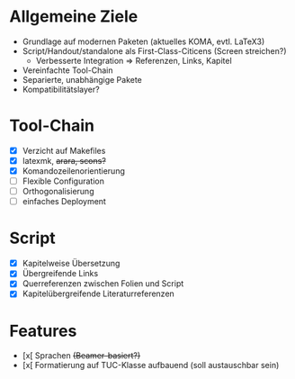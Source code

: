 # Allgemeine Ziele

* Grundlage auf modernen Paketen (aktuelles KOMA, evtl. LaTeX3)
* Script/Handout/standalone als First-Class-Citicens (Screen streichen?)
    * Verbesserte Integration => Referenzen, Links, Kapitel
* Vereinfachte Tool-Chain
* Separierte, unabhängige Pakete
* Kompatibilitätslayer?

# Tool-Chain
* [x] Verzicht auf Makefiles
* [x] latexmk, ~~arara, scons?~~
* [x] Komandozeilenorientierung
* [ ] Flexible Configuration
* [ ] Orthogonalisierung
* [ ] einfaches Deployment

# Script
* [x] Kapitelweise Übersetzung
* [x] Übergreifende Links
* [x] Querreferenzen zwischen Folien und Script
* [x] Kapitelübergreifende Literaturreferenzen

# Features
* [x[ Sprachen ~~(Beamer-basiert?)~~
* [x[ Formatierung auf TUC-Klasse aufbauend (soll austauschbar sein)


